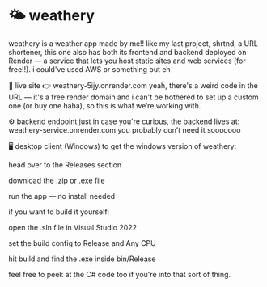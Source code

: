 ﻿# 🌤️ weathery


weathery is a weather app made by me!!
like my last project, shrtnd, a URL shortener, this one also has both its frontend and backend deployed on Render — a service that lets you host static sites and web services (for free!!).
i could've used AWS or something but eh

🔗 live site
👉 weathery-5ijy.onrender.com
yeah, there's a weird code in the URL — it's a free render domain and i can't be bothered to set up a custom one (or buy one haha), so this is what we’re working with.

⚙️ backend endpoint
just in case you're curious, the backend lives at:
weathery-service.onrender.com
you probably don’t need it sooooooo

🖥️ desktop client (Windows)
to get the windows version of weathery:

head over to the Releases section

download the .zip or .exe file

run the app — no install needed

if you want to build it yourself:

open the .sln file in Visual Studio 2022

set the build config to Release and Any CPU

hit build and find the .exe inside bin/Release

feel free to peek at the C# code too if you're into that sort of thing.